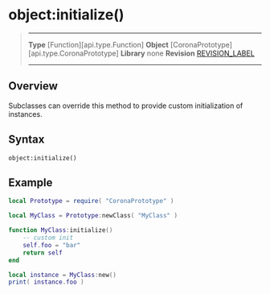 # object:initialize()

> --------------------- ------------------------------------------------------------------------------------------
> __Type__              [Function][api.type.Function]
> __Object__            [CoronaPrototype][api.type.CoronaPrototype]
> __Library__           none
> __Revision__          [REVISION_LABEL](REVISION_URL)
> --------------------- ------------------------------------------------------------------------------------------


## Overview

Subclasses can override this method to provide custom initialization of instances.

## Syntax

	object:initialize()

## Example

``````lua
local Prototype = require( "CoronaPrototype" )

local MyClass = Prototype:newClass( "MyClass" )

function MyClass:initialize()
	-- custom init
	self.foo = "bar"
	return self
end

local instance = MyClass:new()
print( instance.foo )
``````

